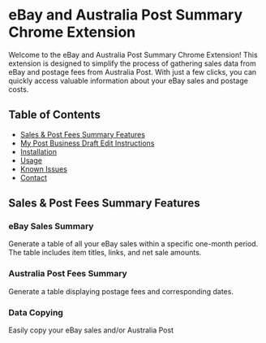 # eBay and Australia Post Summary Chrome Extension

Welcome to the eBay and Australia Post Summary Chrome Extension! This extension is designed to simplify the process of gathering sales data from eBay and postage fees from Australia Post. With just a few clicks, you can quickly access valuable information about your eBay sales and postage costs.

## Table of Contents

- [Sales & Post Fees Summary Features](#sales-post-fees-summary-features)
- [My Post Business Draft Edit Instructions](#my-post-business-draft-edit-instructions)
- [Installation](#installation)
- [Usage](#usage)
- [Known Issues](#known-issues)
- [Contact](#contact)

## Sales & Post Fees Summary Features

### eBay Sales Summary
Generate a table of all your eBay sales within a specific one-month period. The table includes item titles, links, and net sale amounts.

### Australia Post Fees Summary
Generate a table displaying postage fees and corresponding dates.

### Data Copying
Easily copy your eBay sales and/or Australia Post
